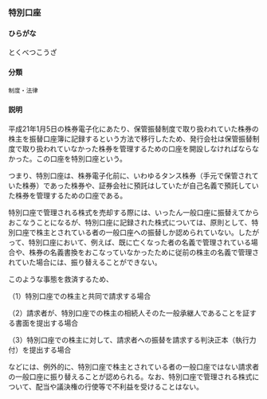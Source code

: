 <div style="display:none;">

## [あ行](securities-terms?id=あ行)
## [か行](securities-terms?id=か行)
## [さ行](securities-terms?id=さ行)
## [た行](securities-terms?id=た行)

</div>

### 特別口座

#### ひらがな

とくべつこうざ

#### 分類

`制度・法律`

#### 説明

平成21年1月5日の株券電子化にあたり、保管振替制度で取り扱われていた株券の株主を振替口座簿に記録するという方法で移行したため、発行会社は保管振替制度で取り扱われていなかった株券を管理するための口座を開設しなければならなかった。この口座を特別口座という。
 
つまり、特別口座は、株券電子化前に、いわゆるタンス株券（手元で保管されていた株券）であった株券や、証券会社に預託はしていたが自己名義で預託していた株券を管理するための口座である。
特別口座で管理される株式を売却する際には、いったん一般口座に振替えてからおこなうことになるが、特別口座に記録された株式については、原則として、特別口座で株主とされている者の一般口座への振替しか認められていない。したがって、特別口座において、例えば、既に亡くなった者の名義で管理されている場合や、株券の名義書換をおこなっていなかったために従前の株主の名義で管理されていた場合には、振り替えることができない。
 
このような事態を救済するため、
 
（1）特別口座での株主と共同で請求する場合 
（2）請求者が、特別口座での株主の相続人そのた一般承継人であることを証する書面を提出する場合 
（3）特別口座での株主に対して、請求者への振替を請求する判決正本（執行力付）を提出する場合 
などには、例外的に、特別口座で株主とされている者の一般口座ではない請求者の一般口座に振り替えることが認められる。なお、特別口座で管理される株式について、配当や議決権の行使等で不利益を受けることはない。

<div style="display:none;">

## [な行](securities-terms?id=な行)
## [は行](securities-terms?id=は行)
## [ま行](securities-terms?id=ま行)
## [や行](securities-terms?id=や行)
## [ら行](securities-terms?id=ら行)
## [わ行](securities-terms?id=わ行)
## [英数字・記号](securities-terms?id=英数字・記号)

</div>

